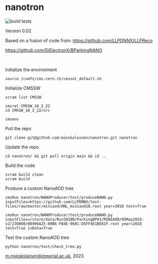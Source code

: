 # nanotron

![build tests](https://travis-ci.org/mieskolainen/nanotron.svg?branch=master)

Version 0.02

Based on a fusion of code from:
https://github.com/LLPDNNX/LLPReco

https://github.com/DiElectronX/BParkingNANO

</br>

Initialize the environment
```
source /cvmfs/cms.cern.ch/cmsset_default.sh
```

Initialize CMSSW

```
scram list CMSSW

cmsrel CMSSW_10_2_22
cd CMSSW_10_2_22/src

cmsenv
```

Pull the repo
```
git clone git@github.com:mieskolainen/nanotron.git nanotron
```

Update the repo
```
cd nanotron/ && git pull origin main && cd ..
```

Build the code
```
scram build clean
scram build
```

Produce a custom NanoAOD tree
```
cmsRun nanotron/NANOProducer/test/produceNANO.py inputFiles=https://github.com/LLPDNNX/test-files/raw/master/miniaod/HNL_miniaod18.root year=2018 test=True

cmsRun nanotron/NANOProducer/test/produceNANO.py inputFiles=/store/data/Run2018B/ParkingBPH1/MINIAOD/05May2019-v2/230000/00496A25-08B6-FB4E-9681-D5FF4E1BE81F.root year=2018 test=True isData=True
```

Test the custom NanoAOD tree
```
python nanotron/test/check_tree.py
```


m.mieskolainen@imperial.ac.uk, 2023
